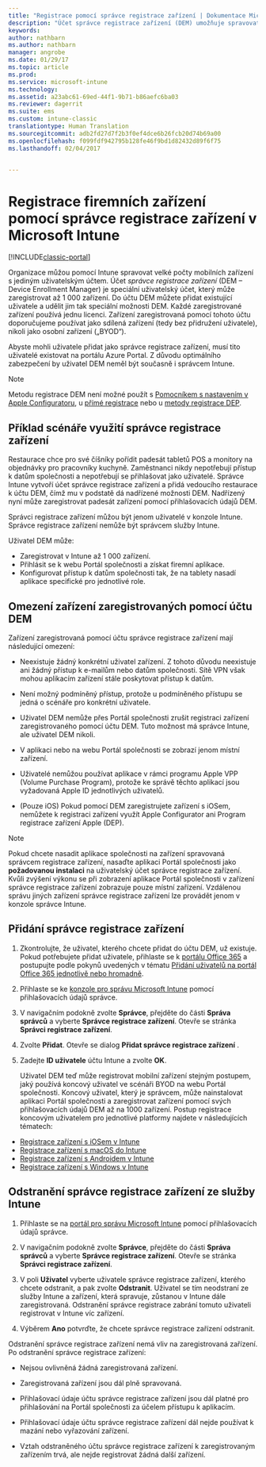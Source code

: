 ```yaml
---
title: "Registrace pomocí správce registrace zařízení | Dokumentace Microsoftu"
description: "Účet správce registrace zařízení (DEM) umožňuje spravovat velké počty sdílených mobilních zařízení vlastněných společností z jediného uživatelského účtu."
keywords: 
author: nathbarn
ms.author: nathbarn
manager: angrobe
ms.date: 01/29/17
ms.topic: article
ms.prod: 
ms.service: microsoft-intune
ms.technology: 
ms.assetid: a23abc61-69ed-44f1-9b71-b86aefc6ba03
ms.reviewer: dagerrit
ms.suite: ems
ms.custom: intune-classic
translationtype: Human Translation
ms.sourcegitcommit: adb2fd27d7f2b3f0ef4dce6b26fcb20d74b69a00
ms.openlocfilehash: f099fdf942795b128fe46f9bd1d82432d89f6f75
ms.lasthandoff: 02/04/2017


---
```



# <a name="enroll-corporate-owned-devices-with-the-device-enrollment-manager-in-microsoft-intune"></a>Registrace firemních zařízení pomocí správce registrace zařízení v Microsoft Intune

[!INCLUDE[classic-portal](../includes/classic-portal.md)]

Organizace můžou pomocí Intune spravovat velké počty mobilních zařízení s jediným uživatelským účtem. Účet *správce registrace zařízení* (DEM – Device Enrollment Manager) je speciální uživatelský účet, který může zaregistrovat až 1 000 zařízení. Do účtu DEM můžete přidat existující uživatele a udělit jim tak speciální možnosti DEM. Každé zaregistrované zařízení používá jednu licenci. Zařízení zaregistrovaná pomocí tohoto účtu doporučujeme používat jako sdílená zařízení (tedy bez přidružení uživatele), nikoli jako osobní zařízení („BYOD“).  

Abyste mohli uživatele přidat jako správce registrace zařízení, musí tito uživatelé existovat na portálu Azure Portal. Z důvodu optimálního zabezpečení by uživatel DEM neměl být současně i správcem Intune.

>[!NOTE]
>Metodu registrace DEM není možné použít s [Pomocníkem s nastavením v Apple Configuratoru](ios-setup-assistant-enrollment-in-microsoft-intune.md), u [přímé registrace](ios-direct-enrollment-in-microsoft-intune.md) nebo u [metody registrace DEP](ios-device-enrollment-program-in-microsoft-intune.md). 

## <a name="example-of-a-device-enrollment-manager-scenario"></a>Příklad scénáře využití správce registrace zařízení

Restaurace chce pro své číšníky pořídit padesát tabletů POS a monitory na objednávky pro pracovníky kuchyně. Zaměstnanci nikdy nepotřebují přístup k datům společnosti a nepotřebují se přihlašovat jako uživatelé. Správce Intune vytvoří účet správce registrace zařízení a přidá vedoucího restaurace k účtu DEM, čímž mu v podstatě dá nadřízené možnosti DEM. Nadřízený nyní může zaregistrovat padesát zařízení pomocí přihlašovacích údajů DEM.

Správci registrace zařízení můžou být jenom uživatelé v konzole Intune. Správce registrace zařízení nemůže být správcem služby Intune.

Uživatel DEM může:

-   Zaregistrovat v Intune až 1 000 zařízení.
-   Přihlásit se k webu Portál společnosti a získat firemní aplikace.
-   Konfigurovat přístup k datům společnosti tak, že na tablety nasadí aplikace specifické pro jednotlivé role.

## <a name="limitations-of-devices-that-are-enrolled-with-a-dem-account"></a>Omezení zařízení zaregistrovaných pomocí účtu DEM

Zařízení zaregistrovaná pomocí účtu správce registrace zařízení mají následující omezení:

  - Neexistuje žádný konkrétní uživatel zařízení. Z tohoto důvodu neexistuje ani žádný přístup k e-mailům nebo datům společnosti. Sítě VPN však mohou aplikacím zařízení stále poskytovat přístup k datům.

  - Není možný podmíněný přístup, protože u podmíněného přístupu se jedná o scénáře pro konkrétní uživatele.

  - Uživatel DEM nemůže přes Portál společnosti zrušit registraci zařízení zaregistrovaného pomocí účtu DEM. Tuto možnost má správce Intune, ale uživatel DEM nikoli.

  - V aplikaci nebo na webu Portál společnosti se zobrazí jenom místní zařízení.
 
  - Uživatelé nemůžou používat aplikace v rámci programu Apple VPP (Volume Purchase Program), protože ke správě těchto aplikací jsou vyžadovaná Apple ID jednotlivých uživatelů.
 
  - (Pouze iOS) Pokud pomocí DEM zaregistrujete zařízení s iOSem, nemůžete k registraci zařízení využít Apple Configurator ani Program registrace zařízení Apple (DEP).

> [!NOTE]
> Pokud chcete nasadit aplikace společnosti na zařízení spravovaná správcem registrace zařízení, nasaďte aplikaci Portál společnosti jako **požadovanou instalaci** na uživatelský účet správce registrace zařízení.
> Kvůli zvýšení výkonu se při zobrazení aplikace Portál společnosti v zařízení správce registrace zařízení zobrazuje pouze místní zařízení. Vzdálenou správu jiných zařízení správce registrace zařízení lze provádět jenom v konzole správce Intune.


## <a name="add-a-device-enrollment-manager"></a>Přidání správce registrace zařízení

1.  Zkontrolujte, že uživatel, kterého chcete přidat do účtu DEM, už existuje. Pokud potřebujete přidat uživatele, přihlaste se k [portálu Office 365](http://go.microsoft.com/fwlink/p/?LinkId=698854) a postupujte podle pokynů uvedených v tématu [Přidání uživatelů na portál Office 365 jednotlivě nebo hromadně](https://support.office.com/article/Add-users-individually-or-in-bulk-to-Office-365-Admin-Help-1970f7d6-03b5-442f-b385-5880b9c256ec).

2.  Přihlaste se ke [konzole pro správu Microsoft Intune](http://manage.microsoft.com) pomocí přihlašovacích údajů správce.

3.  V navigačním podokně zvolte **Správce**, přejděte do části **Správa správců** a vyberte **Správce registrace zařízení**. Otevře se stránka **Správci registrace zařízení**.

4.  Zvolte **Přidat**. Otevře se dialog **Přidat správce registrace zařízení** .

5.  Zadejte **ID uživatele** účtu Intune a zvolte **OK**. 

    Uživatel DEM teď může registrovat mobilní zařízení stejným postupem, jaký používá koncový uživatel ve scénáři BYOD na webu Portál společnosti. Koncový uživatel, který je správcem, může nainstalovat aplikaci Portál společnosti a zaregistrovat zařízení pomocí svých přihlašovacích údajů DEM až na 1000 zařízení. Postup registrace koncovým uživatelem pro jednotlivé platformy najdete v následujících tématech:

  - [Registrace zařízení s iOSem v Intune](https://docs.microsoft.com/intune/enduser/enroll-your-device-in-intune-ios)
  - [Registrace zařízení s macOS do Intune](https://docs.microsoft.com/intune/enduser/enroll-your-device-in-intune-macos)
  - [Registrace zařízení s Androidem v Intune](https://docs.microsoft.com/intune/enduser/enroll-your-device-in-intune-android)
  - [Registrace zařízení s Windows v Intune](https://docs.microsoft.com/intune/enduser/enroll-your-device-in-intune-windows)

## <a name="delete-a-device-enrollment-manager-from-intune"></a>Odstranění správce registrace zařízení ze služby Intune

1.  Přihlaste se na [portál pro správu Microsoft Intune](http://manage.microsoft.com) pomocí přihlašovacích údajů správce.

2.  V navigačním podokně zvolte **Správce**, přejděte do části **Správa správců** a vyberte **Správce registrace zařízení**. Otevře se stránka **Správci registrace zařízení**.

3.  V poli **Uživatel** vyberte uživatele správce registrace zařízení, kterého chcete odstranit, a pak zvolte **Odstranit**. Uživatel se tím neodstraní ze služby Intune a zařízení, která spravuje, zůstanou v Intune dále zaregistrovaná. Odstranění správce registrace zabrání tomuto uživateli registrovat v Intune víc zařízení.

4.  Výběrem **Ano** potvrďte, že chcete správce registrace zařízení odstranit.

Odstranění správce registrace zařízení nemá vliv na zaregistrovaná zařízení. Po odstranění správce registrace zařízení:

-   Nejsou ovlivněná žádná zaregistrovaná zařízení.

-   Zaregistrovaná zařízení jsou dál plně spravovaná.

-   Přihlašovací údaje účtu správce registrace zařízení jsou dál platné pro přihlašování na Portál společnosti za účelem přístupu k aplikacím.

-   Přihlašovací údaje účtu správce registrace zařízení dál nejde používat k mazání nebo vyřazování zařízení.

-   Vztah odstraněného účtu správce registrace zařízení k zaregistrovaným zařízením trvá, ale nejde registrovat žádná další zařízení.

